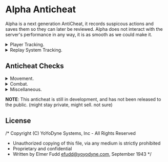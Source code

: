 # Alpha Anticheat
Alpha is a next generation AntiCheat,
it records suspicous actions and saves them so they can later be reviewed.
Alpha does not interact with the server's performance in any way, it is as smooth as we could make it.

<details>
  <summary>
    Player Tracking.
  </summary>
  <ul>
    <li>Movement Tracker
    <li>Lag Tracker
    <li>Rotation Tracker
    <li>Action Tracker
    <li>Flag Tracker
  </ul>
</details>
<details>
  <summary>
    Replay System Tracking.
  </summary>
  <ul>
    <li>Block placement Tracker
    <li>Block breaking Tracker
    <li>Movement Tracker
    <li>Rotations Tracker
    <li>Action Tracker
    <li>Death Tracker
    <li>Replay max time calculation
    <li>Replay speed increaser
    <li>Replay speed decreaser
    <li>Replay pausing
    <li>Replay unpausing
  </ul>
</details>

## Anticheat Checks

<details>
  <summary>
    Movement.
  </summary>
  <ul>
    <li>Anti Immobile
      <li>Bhop
    <summary>
    Flight
  </summary>
  <ul>
    <li>A - (Check if a user keeps the same Y while in the air).
      <li>B - (Check if a user's Y goes up instead of down).
        <li>C - (Checks if a user is moving too fast while in the air).
    </ul>
    <summary>
    HighJump
  </summary>
  <ul>
    <li>A - (Checks if a user jumps way beyond the jump limit).
      <li>B - (Checks if an user jumps higher then HIS max jump height).
    </ul>
    <li>NoClip
    <summary>
    Speed
  </summary>
  <ul>
    <li>A - (Checks if a user is too fast while sneaking).
      <li>B - (Checks if a user is too fast without using sprint).
        <li>C- (Checks if a user is moving beyond the possible speed).
    </ul>
    <li>Step
    </ul>
  </ul>
</details>
<details>
  <summary>
    Combat.
  </summary>
  <ul>
    <summary>
    Aim Assist
  </summary>
  <ul>
    <li>A - (Checks for snappy rotations).
      <li>[DISABLED] B - (Checks for a weird angle).
        <li>C - (Checks for constant rotation).
          <li>D - (Checks for invalid rotation).
            <li>E - (Checks for impossible rotation).
    </ul>
    <summary>
    Aura
  </summary>
  <ul>
    <li>A - (Checks if an user is hitting multiple targets).
      <li>B - (Checks if a user is target strafing around players).
        <li>C - (Checks for high hit accuracy).
          <li>D - (Checks if an user has their inventory open while attacking).
            <li>E - (Checks if an user has invalid movements while attacking).
              <li>F - (Checks for large head movements without decelerating).
    </ul>
    <li>AutoClicker
      <li>Criticals
        <li>Reach
    </ul>
  </ul>
</details>

<details>
  <summary>
    Miscellaneous.
  </summary>
  <ul>
    <li>EditionFaker
      <li>InventoryMove
    <summary>
    NoSlowDown
  </summary>
  <ul>
    <li>A - (Checks if the player does not slow down while consuming an consumable item).
      <li>B - (Checks if the player does not slow down while walking thru cobweb).
    </ul>
    <summary>
    Packets
  </summary>
  <ul>
    <li>A - (Checks if an user is hitting himself).
      <li>B - (Checks for invalid pitch).
        <li>C - (Checks if a player is sprinting an sneaking at the same time).
          <li>[DISABLED] D - (Checks if a player does not have swing animations).
            <li>E - (Checks if a player is doing invalid movements while swimming).
              <li>[DISABLED] F - (Checks if the user is onground on the server but not on the client side).
                <li>[DISABLED] G - (Check if a user is swimming in air).
                  <li>[DISABLED] G - (Checks if the player is spoofing onGround packets).
    </ul>
    <li>Timer
    </ul>
  </ul>
</details>


**NOTE**: This anticheat is still in development, and has not been released to the public. (might stay private, might sell. not sure)

## License
/* Copyright (C) YoYoDyne Systems, Inc - All Rights Reserved
 * Unauthorized copying of this file, via any medium is strictly prohibited
 * Proprietary and confidential
 * Written by Elmer Fudd <efudd@yoyodyne.com>, September 1943
 */
